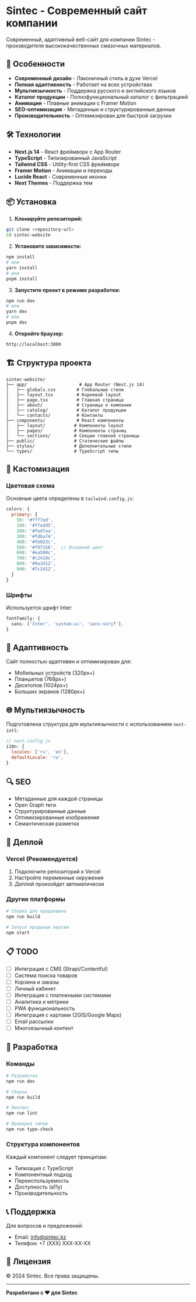 # Sintec - Современный сайт компании

Современный, адаптивный веб-сайт для компании Sintec - производителя высококачественных смазочных материалов.

## 🚀 Особенности

- **Современный дизайн** - Лаконичный стиль в духе Vercel
- **Полная адаптивность** - Работает на всех устройствах
- **Мультиязычность** - Поддержка русского и английского языков
- **Каталог продукции** - Полнофункциональный каталог с фильтрацией
- **Анимации** - Плавные анимации с Framer Motion
- **SEO-оптимизация** - Метаданные и структурированные данные
- **Производительность** - Оптимизирован для быстрой загрузки

## 🛠 Технологии

- **Next.js 14** - React фреймворк с App Router
- **TypeScript** - Типизированный JavaScript
- **Tailwind CSS** - Utility-first CSS фреймворк
- **Framer Motion** - Анимации и переходы
- **Lucide React** - Современные иконки
- **Next Themes** - Поддержка тем

## 📦 Установка

1. **Клонируйте репозиторий:**
```bash
git clone <repository-url>
cd sintec-website
```

2. **Установите зависимости:**
```bash
npm install
# или
yarn install
# или
pnpm install
```

3. **Запустите проект в режиме разработки:**
```bash
npm run dev
# или
yarn dev
# или
pnpm dev
```

4. **Откройте браузер:**
```
http://localhost:3000
```

## 🏗 Структура проекта

```
sintec-website/
├── app/                    # App Router (Next.js 14)
│   ├── globals.css        # Глобальные стили
│   ├── layout.tsx         # Корневой layout
│   ├── page.tsx           # Главная страница
│   ├── about/             # Страница о компании
│   ├── catalog/           # Каталог продукции
│   └── contacts/          # Контакты
├── components/            # React компоненты
│   ├── layout/           # Компоненты layout
│   ├── pages/            # Компоненты страниц
│   └── sections/         # Секции главной страницы
├── public/               # Статические файлы
├── styles/               # Дополнительные стили
└── types/                # TypeScript типы
```

## 🎨 Кастомизация

### Цветовая схема

Основные цвета определены в `tailwind.config.js`:

```javascript
colors: {
  primary: {
    50: '#fff7ed',
    100: '#ffedd5',
    200: '#fed7aa',
    300: '#fdba74',
    400: '#fb923c',
    500: '#f97316',  // Основной цвет
    600: '#ea580c',
    700: '#c2410c',
    800: '#9a3412',
    900: '#7c2d12',
  }
}
```

### Шрифты

Используется шрифт Inter:
```css
fontFamily: {
  sans: ['Inter', 'system-ui', 'sans-serif'],
}
```

## 📱 Адаптивность

Сайт полностью адаптивен и оптимизирован для:
- Мобильных устройств (320px+)
- Планшетов (768px+)
- Десктопов (1024px+)
- Больших экранов (1280px+)

## 🌐 Мультиязычность

Подготовлена структура для мультиязычности с использованием `next-intl`:

```javascript
// next.config.js
i18n: {
  locales: ['ru', 'en'],
  defaultLocale: 'ru',
}
```

## 🔍 SEO

- Метаданные для каждой страницы
- Open Graph теги
- Структурированные данные
- Оптимизированные изображения
- Семантическая разметка

## 🚀 Деплой

### Vercel (Рекомендуется)

1. Подключите репозиторий к Vercel
2. Настройте переменные окружения
3. Деплой произойдет автоматически

### Другие платформы

```bash
# Сборка для продакшена
npm run build

# Запуск продакшн версии
npm start
```

## 📋 TODO

- [ ] Интеграция с CMS (Strapi/Contentful)
- [ ] Система поиска товаров
- [ ] Корзина и заказы
- [ ] Личный кабинет
- [ ] Интеграция с платежными системами
- [ ] Аналитика и метрики
- [ ] PWA функциональность
- [ ] Интеграция с картами (2GIS/Google Maps)
- [ ] Email рассылки
- [ ] Многоязычный контент

## 🤝 Разработка

### Команды

```bash
# Разработка
npm run dev

# Сборка
npm run build

# Линтинг
npm run lint

# Проверка типов
npm run type-check
```

### Структура компонентов

Каждый компонент следует принципам:
- Типизация с TypeScript
- Компонентный подход
- Переиспользуемость
- Доступность (a11y)
- Производительность

## 📞 Поддержка

Для вопросов и предложений:
- Email: info@sintec.kz
- Телефон: +7 (XXX) XXX-XX-XX

## 📄 Лицензия

© 2024 Sintec. Все права защищены.

---

**Разработано с ❤️ для Sintec** 